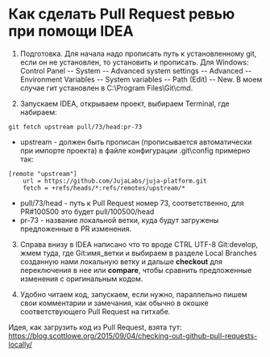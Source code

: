 # Как сделать Pull Request ревью при помощи IDEA

1. Подготовка.
Для начала надо прописать путь к установленному git, если он не установлен, то установить и прописать. Для Windows: 
Control Panel -- System -- Advanced system settings -- Advanced -- Environment Variables -- System variables -- Path (Edit) -- New. 
В моем случае гит установлен в C:\Program Files\Git\cmd.

2. Запускаем IDEA, открываем проект, выбираем Terminal, где набираем:
```
git fetch upstream pull/73/head:pr-73
```
* upstream - должен быть прописан (прописывается автоматически при импорте проекта) в файле конфигурации .git\config примерно так: 
```
[remote "upstream"]
	url = https://github.com/JujaLabs/juja-platform.git
	fetch = +refs/heads/*:refs/remotes/upstream/*
```
* pull/73/head - путь к Pull Request номер 73, соответственно, для PR#100500 это будет pull/100500/head
* pr-73 - название локальной ветки, куда будут загружены предложенные в PR изменения.

3. Справа внизу в IDEA написано что то вроде CTRL   UTF-8  Git:develop, жмем туда, где Git:имя_ветки и 
выбираем в разделе Local Branches созданную нами локальную ветку и дальше **checkout** для переключения в нее или **compare**, 
чтобы сравнить предложенные изменения с оригинальным кодом.

4. Удобно читаем код, запускаем, если нужно, параллельно пишем свои комментарии и замечания, как обычно в окошке соответствующего Pull Request на гитхабе.

Идея, как загрузить код из Pull Request, взята тут: https://blog.scottlowe.org/2015/09/04/checking-out-github-pull-requests-locally/
